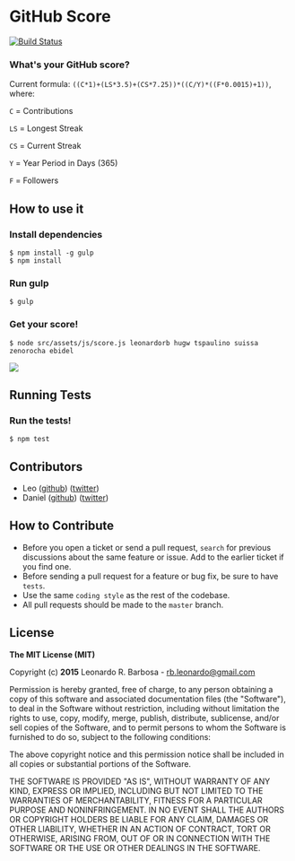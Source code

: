 # GitHub Score

[![Build Status](https://travis-ci.org/leonardorb/github_score.svg?branch=master)](https://travis-ci.org/leonardorb/github_score)

### What's your GitHub score?

Current formula: `((C*1)+(LS*3.5)+(CS*7.25))*((C/Y)*((F*0.0015)+1))`, where:

`C` = Contributions

`LS` = Longest Streak

`CS` = Current Streak

`Y` = Year Period in Days (365)

`F` = Followers

## How to use it

### Install dependencies

    $ npm install -g gulp
    $ npm install

### Run gulp

    $ gulp

### Get your score!

    $ node src/assets/js/score.js leonardorb hugw tspaulino suissa zenorocha ebidel


![](http://d.pr/i/1czee+)


## Running Tests

### Run the tests!

    $ npm test

## Contributors

- Leo ([github](https://github.com/leonardorb)) ([twitter](https://twitter.com/leonardorb))
- Daniel ([github](https://github.com/dpsxp)) ([twitter](https://twitter.com/dpsxp))

## How to Contribute
- Before you open a ticket or send a pull request, `search` for previous discussions about the same feature or issue. Add to the earlier ticket if you find one.
- Before sending a pull request for a feature or bug fix, be sure to have `tests`.
- Use the same `coding style` as the rest of the codebase.
- All pull requests should be made to the `master` branch.

## License

**The MIT License (MIT)**

Copyright (c) **2015** Leonardo R. Barbosa - [rb.leonardo@gmail.com](mailto:rb.leonardo@gmail.com)

Permission is hereby granted, free of charge, to any person obtaining a copy
of this software and associated documentation files (the "Software"), to deal
in the Software without restriction, including without limitation the rights
to use, copy, modify, merge, publish, distribute, sublicense, and/or sell
copies of the Software, and to permit persons to whom the Software is
furnished to do so, subject to the following conditions:

The above copyright notice and this permission notice shall be included in
all copies or substantial portions of the Software.

THE SOFTWARE IS PROVIDED "AS IS", WITHOUT WARRANTY OF ANY KIND, EXPRESS OR
IMPLIED, INCLUDING BUT NOT LIMITED TO THE WARRANTIES OF MERCHANTABILITY,
FITNESS FOR A PARTICULAR PURPOSE AND NONINFRINGEMENT. IN NO EVENT SHALL THE
AUTHORS OR COPYRIGHT HOLDERS BE LIABLE FOR ANY CLAIM, DAMAGES OR OTHER
LIABILITY, WHETHER IN AN ACTION OF CONTRACT, TORT OR OTHERWISE, ARISING FROM,
OUT OF OR IN CONNECTION WITH THE SOFTWARE OR THE USE OR OTHER DEALINGS IN
THE SOFTWARE.
